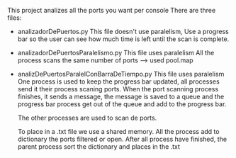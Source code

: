 This project analizes all the ports you want per console
There are three files:
  - analizadorDePuertos.py
      This file doesn't use paralelism,
      Use a progress bar so the user can see how much time is left until the scan is complete.

  - analizadorDePuertosParalelismo.py
      This file uses paralelism
      All the process scans the same number of ports --> used pool.map
    
  - analizDePuertosParalelConBarraDeTiempo.py
      This file uses paralelism
      One process is used to keep the progress bar updated, all processes send it their process scaning ports.
      When the port scanning process finishes, it sends a message, the message is saved to a queue and the progress bar process get out of the queue and add to the progress bar.

      The other processes are used to scan de ports.

      To place in a .txt file we use a shared memory. All the process add to dictionary the ports filtered or open. After all process have
        finished, the parent process sort the dictionary and places in the .txt
